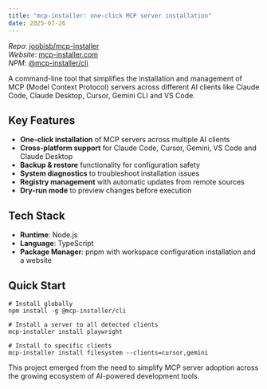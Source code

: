 ```yaml
---
title: "mcp-installer: one-click MCP server installation"
date: 2025-07-26
---
```


*Repo*: [joobisb/mcp-installer](https://github.com/joobisb/mcp-installer)  
*Website*: [mcp-installer.com](https://mcp-installer.com)  
*NPM*: [@mcp-installer/cli](https://www.npmjs.com/package/@mcp-installer/cli)

A command-line tool that simplifies the installation and management of MCP (Model Context Protocol) servers across different AI clients like Claude Code, Claude Desktop, Cursor, Gemini CLI and VS Code.

## Key Features

- **One-click installation** of MCP servers across multiple AI clients
- **Cross-platform support** for Claude Code, Cursor, Gemini, VS Code and Claude Desktop
- **Backup & restore** functionality for configuration safety
- **System diagnostics** to troubleshoot installation issues
- **Registry management** with automatic updates from remote sources
- **Dry-run mode** to preview changes before execution

## Tech Stack

- **Runtime**: Node.js
- **Language**: TypeScript
- **Package Manager**: pnpm with workspace configuration
installation and a website

## Quick Start

```
# Install globally
npm install -g @mcp-installer/cli

# Install a server to all detected clients
mcp-installer install playwright

# Install to specific clients
mcp-installer install filesystem --clients=cursor,gemini
```

This project emerged from the need to simplify MCP server adoption across the growing ecosystem of AI-powered development tools.